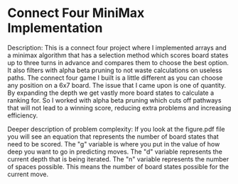 # Connect Four MiniMax Implementation

Description: 
	This is a connect four project where I implemented arrays and a minimax algorithm that has a selection method which scores board states up to three turns in advance and compares them to choose the best option. It also filters with alpha beta pruning to not waste calculations on useless paths. The connect four game I built is a little different as you can choose any position on a 6x7 board. The issue that I came upon is one of quantity. By expanding the depth we get vastly more board states to calculate a ranking for. So I worked with alpha beta pruning which cuts off pathways that will not lead to a winning score, reducing extra problems and increasing efficiency. 

Deeper description of problem complexity:
If you look at the figure.pdf file you will see an equation that represents the number of board states that need to be scored. The "g" variable is where you put in the value of how deep you want to go in predicting moves. The "d" variable represents the current depth that is being iterated. The "n" variable represents the number of spaces possible. This means the number of board states possible for the current move. 
